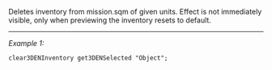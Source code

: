 Deletes inventory from mission.sqm of given units. Effect is not immediately visible, only when previewing the inventory resets to default.


---
*Example 1:*
```sqf
clear3DENInventory get3DENSelected "Object";
```